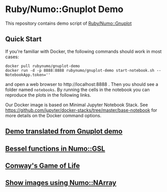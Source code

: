 # Ruby/Numo::Gnuplot Demo

This repository contains demo script of
[Ruby/Numo::Gnuplot](https://github.com/ruby-numo/gnuplot)

## Quick Start
If you're familiar with Docker, the following commands should work in most cases:

```
docker pull rubynumo/gnuplot-demo
docker run -d -p 8888:8888 rubynumo/gnuplot-demo start-notebook.sh --NotebookApp.token=''
```

and open a web browser to http://localhost:8888 . Then you should see a folder named `notebooks`.
By running the cells in the notebook you can reproduce the plots in the following links.

Our Docker image is based on Minimal Jupyter Notebook Stack.
See https://github.com/jupyter/docker-stacks/tree/master/base-notebook for more details on the Docker command options.

## [Demo translated from Gnuplot demo](gnuplot)

## [Bessel functions in Numo::GSL](gsl/bessel)

## [Conway's Game of Life](misc/lifegame)

## [Show images using Numo::NArray](misc/image)
